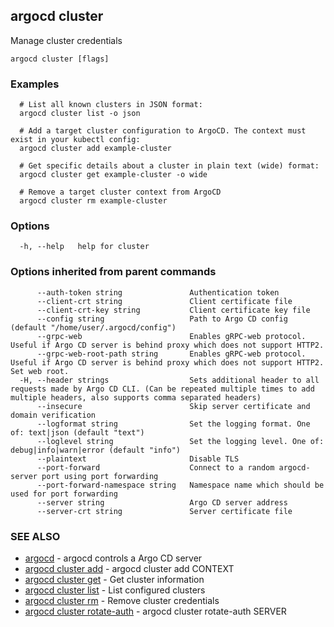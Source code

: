 ## argocd cluster

Manage cluster credentials

```
argocd cluster [flags]
```

### Examples

```
  # List all known clusters in JSON format:
  argocd cluster list -o json

  # Add a target cluster configuration to ArgoCD. The context must exist in your kubectl config:
  argocd cluster add example-cluster

  # Get specific details about a cluster in plain text (wide) format:
  argocd cluster get example-cluster -o wide

  #	Remove a target cluster context from ArgoCD
  argocd cluster rm example-cluster

```

### Options

```
  -h, --help   help for cluster
```

### Options inherited from parent commands

```
      --auth-token string               Authentication token
      --client-crt string               Client certificate file
      --client-crt-key string           Client certificate key file
      --config string                   Path to Argo CD config (default "/home/user/.argocd/config")
      --grpc-web                        Enables gRPC-web protocol. Useful if Argo CD server is behind proxy which does not support HTTP2.
      --grpc-web-root-path string       Enables gRPC-web protocol. Useful if Argo CD server is behind proxy which does not support HTTP2. Set web root.
  -H, --header strings                  Sets additional header to all requests made by Argo CD CLI. (Can be repeated multiple times to add multiple headers, also supports comma separated headers)
      --insecure                        Skip server certificate and domain verification
      --logformat string                Set the logging format. One of: text|json (default "text")
      --loglevel string                 Set the logging level. One of: debug|info|warn|error (default "info")
      --plaintext                       Disable TLS
      --port-forward                    Connect to a random argocd-server port using port forwarding
      --port-forward-namespace string   Namespace name which should be used for port forwarding
      --server string                   Argo CD server address
      --server-crt string               Server certificate file
```

### SEE ALSO

* [argocd](argocd.md)	 - argocd controls a Argo CD server
* [argocd cluster add](argocd_cluster_add.md)	 - argocd cluster add CONTEXT
* [argocd cluster get](argocd_cluster_get.md)	 - Get cluster information
* [argocd cluster list](argocd_cluster_list.md)	 - List configured clusters
* [argocd cluster rm](argocd_cluster_rm.md)	 - Remove cluster credentials
* [argocd cluster rotate-auth](argocd_cluster_rotate-auth.md)	 - argocd cluster rotate-auth SERVER

